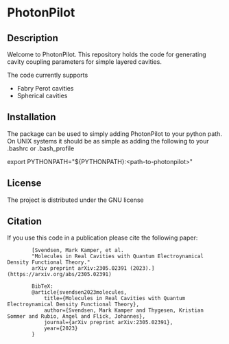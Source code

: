 # PhotonPilot

## Description

Welcome to PhotonPilot. This repository holds the code for generating cavity coupling parameters for simple layered cavities. 

The code currently supports
* Fabry Perot cavities
* Spherical cavities

## Installation
The package can be used to simply adding PhotonPilot 
to your python path. On UNIX systems it should be as simple
as adding the following to your .bashrc or .bash_profile

export PYTHONPATH="${PYTHONPATH}:\<path-to-photonpilot>"

## License
The project is distributed under the GNU license

## Citation 
If you use this code in a publication please cite the following paper:

            [Svendsen, Mark Kamper, et al. 
            "Molecules in Real Cavities with Quantum Electroynamical Density Functional Theory." 
            arXiv preprint arXiv:2305.02391 (2023).](https://arxiv.org/abs/2305.02391) 

            BibTeX:
            @article{svendsen2023molecules,
                title={Molecules in Real Cavities with Quantum Electroynamical Density Functional Theory},
                author={Svendsen, Mark Kamper and Thygesen, Kristian Sommer and Rubio, Angel and Flick, Johannes},
                journal={arXiv preprint arXiv:2305.02391},
                year={2023}
            }


